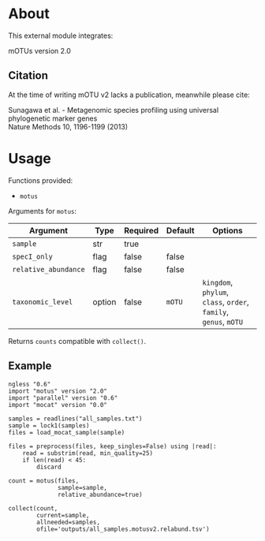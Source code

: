 # About

This external module integrates: 

mOTUs version 2.0

## Citation

At the time of writing mOTU v2 lacks a publication, meanwhile please cite:

Sunagawa et al. - Metagenomic species profiling using universal phylogenetic marker genes  
Nature Methods 10, 1196-1199 (2013)

# Usage

Functions provided:

* `motus`

Arguments for `motus`:

| Argument | Type | Required | Default | Options |
| --- | --- | --- | --- | --- |
| `sample` | str | true |   |   |
| `specI_only` | flag | false | false |   |
| `relative_abundance` | flag | false | false |   |
| `taxonomic_level` | option | false | `mOTU` | `kingdom`, `phylum`, `class`, `order`, `family`, `genus`, `mOTU` |

Returns `counts` compatible with `collect()`.

## Example

```
ngless "0.6"
import "motus" version "2.0"
import "parallel" version "0.6"
import "mocat" version "0.0"

samples = readlines("all_samples.txt")
sample = lock1(samples)
files = load_mocat_sample(sample)

files = preprocess(files, keep_singles=False) using |read|:
    read = substrim(read, min_quality=25)
    if len(read) < 45:
        discard

count = motus(files,
              sample=sample,
              relative_abundance=true)

collect(count,
        current=sample,
        allneeded=samples,
        ofile='outputs/all_samples.motusv2.relabund.tsv')
```
